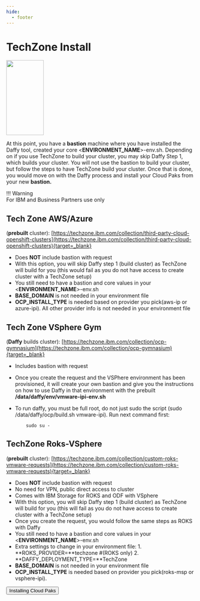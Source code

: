 ```yaml
---
hide:
  - footer
---
```

<script>
  document.title = "Deploy OCP - TechZone";
</script>

# TechZone Install

<img src='../images/techzone.jpeg'   align="top" width="100"  height="200" style = "float">

At this point, you have a **bastion** machine where you have installed the Daffy tool, created your core <**ENVIRONMENT_NAME**>-env.sh.  Depending on if you use TechZone to build your cluster, you may skip Daffy Step 1, which builds your cluster. You will not use the bastion to build your cluster, but follow the steps to have TechZone build your cluster.  Once that is done, you would move on with the Daffy process and install your Cloud Paks from your new **bastion.**

!!! Warning   
      For IBM and Business Partners use only

## Tech Zone AWS/Azure
(**prebuilt** cluster):   [https://techzone.ibm.com/collection/third-party-cloud-openshift-clusters](https://techzone.ibm.com/collection/third-party-cloud-openshift-clusters){target=_blank}

- Does **NOT** include bastion with request
- With this option, you will skip Daffy step 1 (build cluster) as TechZone will build for you (this would fail as you do not have access to create cluster with a TechZone setup)
- You still need to have a bastion and core values in your <**ENVIRONMENT_NAME**>-env.sh
- **BASE_DOMAIN** is not needed in your environment file
- **OCP_INSTALL_TYPE** is needed based on provider you pick(aws-ip or azure-ipi).  All other provider info is not needed in your environment file

## Tech Zone VSphere Gym
(**Daffy** builds cluster): [https://techzone.ibm.com/collection/ocp-gymnasium](https://techzone.ibm.com/collection/ocp-gymnasium){target=_blank}

- Includes bastion with request
- Once you create the request and the VSPhere environment has been provisioned, it will create your own bastion and give you the instructions on how to use Daffy in that environment with the prebuilt **/data/daffy/env/vmware-ipi-env.sh**
- To run daffy, you must be full root, do not just sudo the script (sudo /data/daffy/ocp/build.sh vmware-ipi).
  Run next command first:

          sudo su -

## TechZone Roks-VSphere
(**prebuilt** cluster): [https://techzone.ibm.com/collection/custom-roks-vmware-requests](https://techzone.ibm.com/collection/custom-roks-vmware-requests){target=_blank}

- Does **NOT** include bastion with request
- No need for VPN, public direct access to cluster
- Comes with IBM Storage for ROKS and ODF with VSphere
- With this option, you will skip Daffy step 1 (build cluster) as TechZone will build for you (this will fail as you do not have access to create cluster with a TechZone setup)
- Once you create the request, you would follow the same steps as ROKS with Daffy
- You still need to have a bastion and core values in your <**ENVIRONMENT_NAME**>-env.sh  
- Extra settings to change in your environment file:
      1. **ROKS_PROVIDER=**techzone #(ROKS only)
      2. **DAFFY_DEPLOYMENT_TYPE=**TechZone
- **BASE_DOMAIN** is not needed in your environment file
- **OCP_INSTALL_TYPE** is needed based on provider you pick(roks-msp or vsphere-ipi).


<button onclick="location.href='../../Cloud-Paks/'" class="custom-btn btn-7">Installing Cloud Paks</button>
